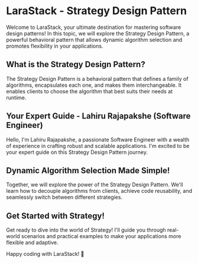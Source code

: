 # LaraStack - Strategy Design Pattern
Welcome to LaraStack, your ultimate destination for mastering software design patterns! In this topic, we will explore the Strategy Design Pattern, a powerful behavioral pattern that allows dynamic algorithm selection and promotes flexibility in your applications.

## What is the Strategy Design Pattern?
The Strategy Design Pattern is a behavioral pattern that defines a family of algorithms, encapsulates each one, and makes them interchangeable. It enables clients to choose the algorithm that best suits their needs at runtime.

## Your Expert Guide - Lahiru Rajapakshe (Software Engineer)
Hello, I'm Lahiru Rajapakshe, a passionate Software Engineer with a wealth of experience in crafting robust and scalable applications. I'm excited to be your expert guide on this Strategy Design Pattern journey.

## Dynamic Algorithm Selection Made Simple!
Together, we will explore the power of the Strategy Design Pattern. We'll learn how to decouple algorithms from clients, achieve code reusability, and seamlessly switch between different strategies.

## Get Started with Strategy!
Get ready to dive into the world of Strategy! I'll guide you through real-world scenarios and practical examples to make your applications more flexible and adaptive.

Happy coding with LaraStack! 🚀

